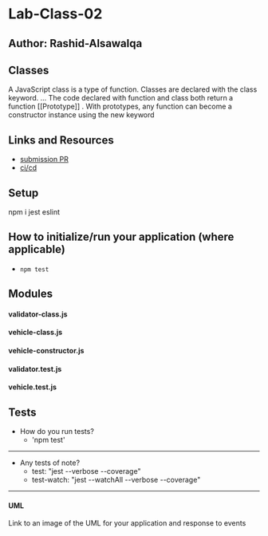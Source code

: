 # Lab-Class-02

## Author: Rashid-Alsawalqa

## Classes

A JavaScript class is a type of function. Classes are declared with the class keyword. ... The code declared with function and class both return a function [[Prototype]] . With prototypes, any function can become a constructor instance using the new keyword

## Links and Resources

- [submission PR](https://github.com/401-advanced-javascript-Rashid/Lab-Class-02/pull/1)
- [ci/cd](https://github.com/401-advanced-javascript-Rashid/Lab-Class-02/runs/407878784?check_suite_focus=true)

## Setup
npm i jest eslint

## How to initialize/run your application (where applicable)

- `npm test`

## Modules
#### validator-class.js
#### vehicle-class.js
#### vehicle-constructor.js
#### validator.test.js
#### vehicle.test.js

## Tests

- How do you run tests?
     - 'npm test'
____
- Any tests of note?
  - test: "jest --verbose --coverage"
  - test-watch: "jest --watchAll --verbose --coverage"
____
#### UML
Link to an image of the UML for your application and response to events
